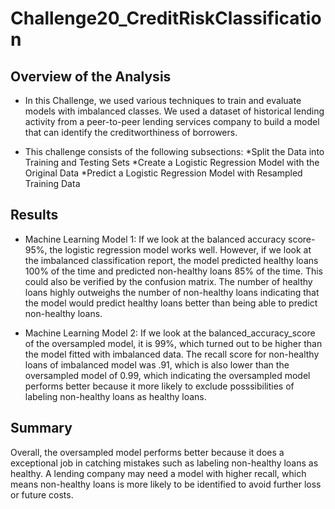 # Challenge20_CreditRiskClassification
 
## Overview of the Analysis

* In this Challenge, we used various techniques to train and evaluate models with imbalanced classes. We used a dataset of historical lending activity from a peer-to-peer lending services company to build a model that can identify the creditworthiness of borrowers.

* This challenge consists of the following subsections:
*Split the Data into Training and Testing Sets
*Create a Logistic Regression Model with the Original Data
*Predict a Logistic Regression Model with Resampled Training Data

## Results

* Machine Learning Model 1:
  If we look at the balanced accuracy score-95%, the logistic regression model works well. However, if we look at the imbalanced classification report, the model predicted healthy loans 100% of the time and predicted non-healthy loans 85% of the time. This could also be verified by the confusion matrix. The number of healthy loans highly outweighs the number of non-healthy loans indicating that the model would predict healthy loans better than being able to predict non-healthy loans.


* Machine Learning Model 2:
  If we look at the balanced_accuracy_score of the oversampled model, it is 99%, which turned out to be higher than the model fitted with imbalanced data. The recall score for non-healthy loans of imbalanced model was .91, which is also lower than the oversampled model of 0.99, which indicating the oversampled model performs better because it more likely to exclude posssibilities of labeling non-healthy loans as healthy loans.


## Summary

Overall, the oversampled model performs better because it does a exceptional job in catching mistakes such as labeling non-healthy loans as healthy. A lending company may need a model with higher recall, which means non-healthy loans is more likely to be identified to avoid further loss or future costs.

